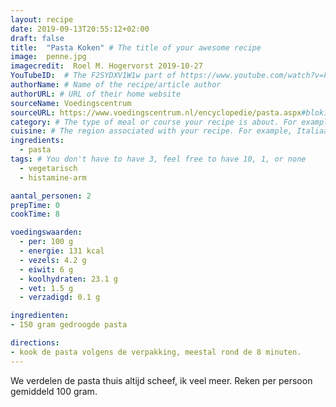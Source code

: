 ```yaml
---
layout: recipe
date: 2019-09-13T20:55:12+02:00
draft: false
title:  "Pasta Koken" # The title of your awesome recipe
image:  penne.jpg
imagecredit:  Roel M. Hogervorst 2019-10-27
YouTubeID:  # The F2SYDXV1W1w part of https://www.youtube.com/watch?v=F2SYDXV1W1w
authorName: # Name of the recipe/article author
authorURL: # URL of their home website
sourceName: Voedingscentrum
sourceURL: https://www.voedingscentrum.nl/encyclopedie/pasta.aspx#blok10
category: # The type of meal or course your recipe is about. For example: "dinner", "entree", or "dessert".
cuisine: # The region associated with your recipe. For example, Italiaans, Mediterraans", or Eigen.
ingredients:
  - pasta
tags: # You don't have to have 3, feel free to have 10, 1, or none
  - vegetarisch
  - histamine-arm

aantal_personen: 2
prepTime: 0
cookTime: 8

voedingswaarden:
  - per: 100 g
  - energie: 131 kcal
  - vezels: 4.2 g
  - eiwit: 6 g
  - koolhydraten: 23.1 g
  - vet: 1.5 g
  - verzadigd: 0.1 g

ingredienten:
- 150 gram gedroogde pasta

directions:
- kook de pasta volgens de verpakking, meestal rond de 8 minuten.
---
```


We verdelen de pasta thuis altijd scheef, ik veel meer.
Reken per persoon gemiddeld 100 gram.
